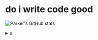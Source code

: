 # do i write code good
![Parker's GitHub stats](https://github-readme-stats.vercel.app/api?username=TheGamer1002&show_icons=true)
<details><summary>a</summary>
<p>

Nobody:

The group of people that follow me on GitHub for whatever reason:

![6A2EC057-357D-4C87-9C84-71263CDA4106](https://user-images.githubusercontent.com/48131223/155595174-40b63352-d6ea-4938-bcbe-12bbb4c05310.jpeg)    ```

</p>
</details>


<!--
**TheGamer1002/TheGamer1002** is a ✨ _special_ ✨ repository because its `README.md` (this file) appears on your GitHub profile.

Here are some ideas to get you started:

- 🔭 I’m currently working on ...

- 🌱 I’m currently learning ...
- 👯 I’m looking to collaborate on ...
- 🤔 I’m looking for help with ...
- 💬 Ask me about ...
- 📫 How to reach me: ...
- 😄 Pronouns: ...
- ⚡ Fun fact: ...
-->
